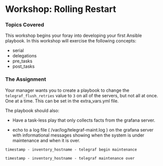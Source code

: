 # Workshop: Rolling Restart

### Topics Covered

This workshop begins your foray into developing your first Ansible playbook. In this workshop will exercise the following concepts:

* serial
* delegations
* pre_tasks
* post_tasks

### The Assignment

Your manager wants you to create a playbook to change the `telegraf_flush_retries` value to `3` on all of the servers, but not all at once.  One at a time.  This can be set in the extra_vars.yml file.

The playbook should also:

* Have a task-less play that only collects facts from the grafana server.

* echo to a log file ( /var/log/telegraf-maint.log ) on the grafana server with informational messages showing when the system is under maintenance and when it is over.


```timestamp - inventory_hostname - telegraf begin maintenance```



```timestamp - inventory_hostname - telegraf maintenance over```
